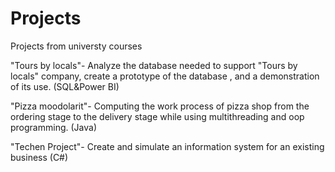 # Projects
Projects from universty courses

"Tours by locals"- Analyze the database needed to support "Tours by locals" company, 
create a prototype of the database , and a demonstration of its use. (SQL&Power BI)

 "Pizza moodolarit"- Computing the work process of pizza shop from the ordering stage to 
the delivery stage while using multithreading and oop programming. (Java)

"Techen Project"- Create and simulate an information system for an existing business (C#)
